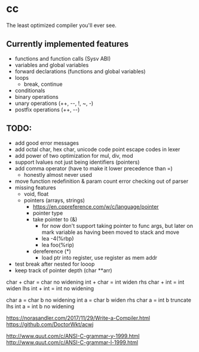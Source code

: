 # cc

The least optimized compiler you'll ever see.

## Currently implemented features
- functions and function calls (Sysv ABI)
- variables and global variables
- forward declarations (functions and global variables)
- loops
	- break, continue
- conditionals
- binary operations
- unary operations (++, --, !, ~, -)
- postfix operations (++, --)

## TODO:
- add good error messages
- add octal char, hex char, unicode code point escape codes in lexer
- add power of two optimization for mul, div, mod
- support lvalues not just being identifiers (pointers)
- add comma operator (have to make it lower precedence than =)
	- honestly almost never used
- move function redefinition & param count error checking out of parser
- missing features
	- void, float
	- pointers (arrays, strings)
		- https://en.cppreference.com/w/c/language/pointer
		- pointer type
		- take pointer to (&)
			- for now don't support taking pointer to func args, but later on mark variable as having been moved to stack and move
			- lea -4(%rbp)
			- lea foo(%rip)
		- dereference (\*)
			- load ptr into register, use register as mem addr
- test break after nested for looop
- keep track of pointer depth (char **arr)

char + char = char		no widening
int + char = int		widen rhs
char + int = int		widen lhs
int + int = int			no widening

char a = char b		no widening
int a  = char b		widen rhs
char a = int b		truncate lhs
int a  = int b		no widening

https://norasandler.com/2017/11/29/Write-a-Compiler.html
https://github.com/DoctorWkt/acwj

http://www.quut.com/c/ANSI-C-grammar-y-1999.html
http://www.quut.com/c/ANSI-C-grammar-l-1999.html
